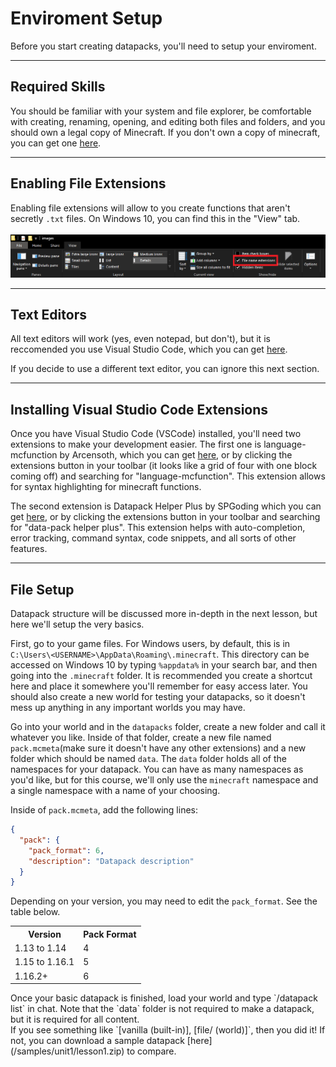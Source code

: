 # Enviroment Setup
Before you start creating datapacks, you'll need to setup your enviroment.

---
## Required Skills
You should be familiar with your system and file explorer, be comfortable with creating, renaming, opening, and editing both files and folders, and you should own a legal copy of Minecraft. If you don't own a copy of minecraft, you can get one [here](https://www.minecraft.net/en-us/store/minecraft-java-edition).

---
## Enabling File Extensions
Enabling file extensions will allow to you create functions that aren't secretly `.txt` files. On Windows 10, you can find this in the "View" tab. <br><br>![Enabling File Extensions](/java_datapack_tutorial/images/enableFileExtensions.png)

---     
## Text Editors      
All text editors will work (yes, even notepad, but don't), but it is reccomended you use Visual Studio Code, which you can get [here](https://code.visualstudio.com/).

If you decide to use a different text editor, you can ignore this next section.

---
## Installing Visual Studio Code Extensions
Once you have Visual Studio Code (VSCode) installed, you'll need two extensions to make your development easier.
The first one is language-mcfunction by Arcensoth, which you can get [here](https://marketplace.visualstudio.com/items?itemName=arcensoth.language-mcfunction), or by clicking the extensions button in your toolbar (it looks like a grid of four with one block coming off) and searching for "language-mcfunction". This extension allows for syntax highlighting for minecraft functions.

The second extension is Datapack Helper Plus by SPGoding which you can get [here](https://marketplace.visualstudio.com/items?itemName=SPGoding.datapack-language-server), or by clicking the extensions button in your toolbar and searching for "data-pack helper plus". This extension helps with auto-completion, error tracking, command syntax, code snippets, and all sorts of other features.

---
## File Setup
Datapack structure will be discussed more in-depth in the next lesson, but here we'll setup the very basics.


First, go to your game files. For Windows users, by default, this is in `C:\Users\<USERNAME>\AppData\Roaming\.minecraft`. This directory can be accessed on Windows 10 by typing `%appdata%` in your search bar, and then going into the `.minecraft` folder. It is recommended you create a shortcut here and place it somewhere you'll remember for easy access later.
You should also create a new world for testing your datapacks, so it doesn't mess up anything in any important worlds you may have.

Go into your world and in the `datapacks` folder, create a new folder and call it whatever you like. Inside of that folder, create a new file named `pack.mcmeta`(make sure it doesn't have any other extensions) and a new folder which should be named `data`. The `data` folder holds all of the namespaces for your datapack. You can have as many namespaces as you'd like, but for this course, we'll only use the `minecraft` namespace and a single namespace with a name of your choosing.

Inside of `pack.mcmeta`, add the following lines:
```json
{
  "pack": {
    "pack_format": 6,
    "description": "Datapack description"
  }
}
```
Depending on your version, you may need to edit the `pack_format`. See the table below.
<table>
    <tr>
        <th>Version</th>
        <th>Pack Format</th>
    </tr>
    <tr>
        <td>1.13 to 1.14</td>
        <td>4</td>
    </tr>
    <tr>
        <td>1.15 to 1.16.1</td>
        <td>5</td>
    </tr>
    <tr>
        <td>1.16.2+</td>
        <td>6
    </tr>
</table>
Once your basic datapack is finished, load your world and type `/datapack list` in chat. Note that the `data` folder is not required to make a datapack, but it is required for all content. <br>
If you see something like `[vanilla (built-in)], [file/<DATAPACK NAME> (world)]`, then you did it! If not, you can download a sample datapack [here](/samples/unit1/lesson1.zip) to compare.